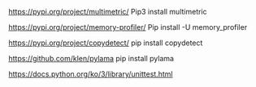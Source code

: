 https://pypi.org/project/multimetric/
Pip3 install multimetric

https://pypi.org/project/memory-profiler/
Pip install -U memory_profiler

https://pypi.org/project/copydetect/
pip install copydetect

https://github.com/klen/pylama
pip install pylama

https://docs.python.org/ko/3/library/unittest.html
